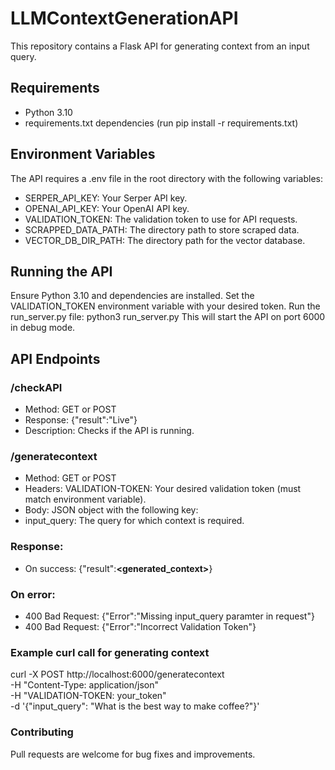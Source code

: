 # LLMContextGenerationAPI

This repository contains a Flask API for generating context from an input query.

## Requirements
- Python 3.10
- requirements.txt dependencies (run pip install -r requirements.txt)

## Environment Variables
The API requires a .env file in the root directory with the following variables:

- SERPER_API_KEY: Your Serper API key.
- OPENAI_API_KEY: Your OpenAI API key.
- VALIDATION_TOKEN: The validation token to use for API requests.
- SCRAPPED_DATA_PATH: The directory path to store scraped data.
- VECTOR_DB_DIR_PATH: The directory path for the vector database.


## Running the API
Ensure Python 3.10 and dependencies are installed.
Set the VALIDATION_TOKEN environment variable with your desired token.
Run the run_server.py file:
python3 run_server.py
This will start the API on port 6000 in debug mode.


## API Endpoints

### /checkAPI
- Method: GET or POST
- Response: {"result":"Live"}
- Description: Checks if the API is running.

### /generatecontext
- Method: GET or POST
- Headers: VALIDATION-TOKEN: Your desired validation token (must match environment variable).
- Body: JSON object with the following key:
- input_query: The query for which context is required.

### Response:
- On success: {"result":**<generated_context>**}

### On error:
- 400 Bad Request: {"Error":"Missing input_query paramter in request"}
- 400 Bad Request: {"Error":"Incorrect Validation Token"}

### Example curl call for generating context

curl -X POST http://localhost:6000/generatecontext \
-H "Content-Type: application/json" \
-H "VALIDATION-TOKEN: your_token" \
-d '{"input_query": "What is the best way to make coffee?"}'

### Contributing
Pull requests are welcome for bug fixes and improvements.

